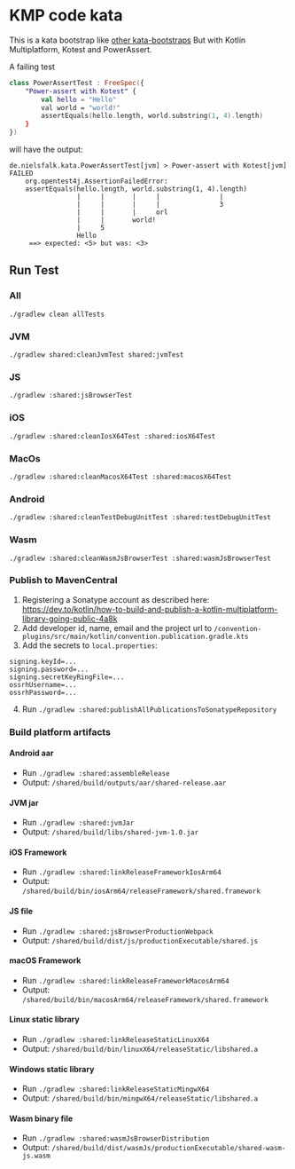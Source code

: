 # KMP code kata

This is a kata bootstrap like [other kata-bootstraps](https://github.com/swkBerlin/kata-bootstraps)
But with Kotlin Multiplatform, Kotest and PowerAssert.

A failing test
```kotlin
class PowerAssertTest : FreeSpec({
    "Power-assert with Kotest" {
        val hello = "Hello"
        val world = "world!"
        assertEquals(hello.length, world.substring(1, 4).length)
    }
})
```

will have the output:
```
de.nielsfalk.kata.PowerAssertTest[jvm] > Power-assert with Kotest[jvm] FAILED
    org.opentest4j.AssertionFailedError: 
    assertEquals(hello.length, world.substring(1, 4).length)
                 |     |       |     |               |
                 |     |       |     |               3
                 |     |       |     orl
                 |     |       world!
                 |     5
                 Hello
     ==> expected: <5> but was: <3>
```

## Run Test

### All

`./gradlew clean allTests`

### JVM

`./gradlew shared:cleanJvmTest shared:jvmTest`

### JS

`./gradlew :shared:jsBrowserTest`

### iOS

`./gradlew :shared:cleanIosX64Test :shared:iosX64Test`

### MacOs

`./gradlew :shared:cleanMacosX64Test :shared:macosX64Test`

### Android

`./gradlew :shared:cleanTestDebugUnitTest :shared:testDebugUnitTest`


### Wasm
`./gradlew :shared:cleanWasmJsBrowserTest :shared:wasmJsBrowserTest`


### Publish to MavenCentral

1) Registering a Sonatype account as described here: 
   https://dev.to/kotlin/how-to-build-and-publish-a-kotlin-multiplatform-library-going-public-4a8k
2) Add developer id, name, email and the project url to
   `/convention-plugins/src/main/kotlin/convention.publication.gradle.kts`
3) Add the secrets to `local.properties`:

```
signing.keyId=...
signing.password=...
signing.secretKeyRingFile=...
ossrhUsername=...
ossrhPassword=...
```

4) Run `./gradlew :shared:publishAllPublicationsToSonatypeRepository`

### Build platform artifacts

#### Android aar

- Run `./gradlew :shared:assembleRelease`
- Output: `/shared/build/outputs/aar/shared-release.aar`

#### JVM jar

- Run `./gradlew :shared:jvmJar`
- Output: `/shared/build/libs/shared-jvm-1.0.jar`

#### iOS Framework

- Run `./gradlew :shared:linkReleaseFrameworkIosArm64`
- Output: `/shared/build/bin/iosArm64/releaseFramework/shared.framework`

#### JS file

- Run `./gradlew :shared:jsBrowserProductionWebpack`
- Output: `/shared/build/dist/js/productionExecutable/shared.js`

#### macOS Framework

- Run `./gradlew :shared:linkReleaseFrameworkMacosArm64`
- Output: `/shared/build/bin/macosArm64/releaseFramework/shared.framework`

#### Linux static library

- Run `./gradlew :shared:linkReleaseStaticLinuxX64`
- Output: `/shared/build/bin/linuxX64/releaseStatic/libshared.a`

#### Windows static library

- Run `./gradlew :shared:linkReleaseStaticMingwX64`
- Output: `/shared/build/bin/mingwX64/releaseStatic/libshared.a`

#### Wasm binary file

- Run `./gradlew :shared:wasmJsBrowserDistribution`
- Output: `/shared/build/dist/wasmJs/productionExecutable/shared-wasm-js.wasm`
